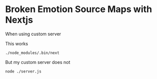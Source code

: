 # Broken Emotion Source Maps with Nextjs

When using custom server

This works

    ./node_modules/.bin/next

But my custom server does not

    node ./server.js
